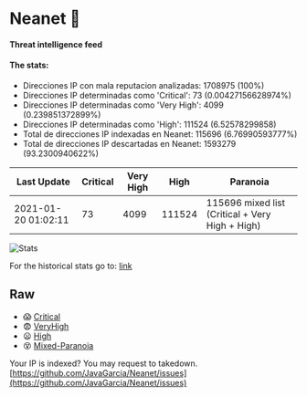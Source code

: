 # Neanet :hocho:
#### Threat intelligence feed
#### The stats:

- Direcciones IP con mala reputacion analizadas: 1708975 (100%)
- Direcciones IP determinadas como 'Critical':  73 (0.00427156628974%)
- Direcciones IP determinadas como 'Very High':  4099 (0.239851372899%)
- Direcciones IP determinadas como 'High':  111524 (6.52578299858)
- Total de direcciones IP indexadas en Neanet:  115696 (6.76990593777%)
- Total de direcciones IP descartadas en Neanet:  1593279 (93.2300940622%)

| Last Update | Critical | Very High | High | Paranoia |
| --- | --- | --- | --- | --- |
| 2021-01-20 01:02:11 | 73 | 4099 | 111524 | 115696 mixed list (Critical + Very High + High)|

![Stats](https://docs.google.com/spreadsheets/d/e/2PACX-1vSnaNMIXVabIpDJjufMlzH7poXnshF3mgd8Is1g9ytUEzVsP5my4Trn8f-xkoLLQ38xpL3HtmUexLo6/pubchart?oid=501124687&format=image)

For the historical stats go to: [link](/stats.csv)
## Raw
- :scream: [Critical](https://raw.githubusercontent.com/JavaGarcia/Neanet/master/blacklists/neanet_critical.txt)
- :fearful: [VeryHigh](https://raw.githubusercontent.com/JavaGarcia/Neanet/master/blacklists/neanet_veryHigh.txtt)
- :frowning: [High](https://raw.githubusercontent.com/JavaGarcia/Neanet/master/blacklists/neanet_high.txt)
- :dizzy_face: [Mixed-Paranoia](https://raw.githubusercontent.com/JavaGarcia/Neanet/master/blacklists/neanet_all.txt)


Your IP is indexed? You may request to takedown. [https://github.com/JavaGarcia/Neanet/issues](https://github.com/JavaGarcia/Neanet/issues)






































































































































































































































































































































































































































































































































































































































































































































































































































































































































































































































































































































































































































































































































































































































































































































































































































































































































































































































































































































































































































































































































































































































































































































































































































































































































































































































































































































































































































































































































































































































































































































































































































































































































































































































































































































































































































































































































































